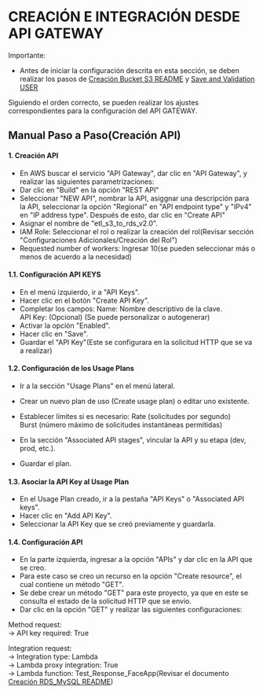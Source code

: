# CREACIÓN E INTEGRACIÓN DESDE API GATEWAY

Importante: 
- Antes de iniciar la configuración descrita en esta sección, se deben realizar los pasos de [Creación Bucket S3 README](./Create_Bucket_S3.md) y [Save and Validation USER](./Lambda_SaveAndValidation_UserID.md)


Siguiendo el orden correcto, se pueden realizar los ajustes correspondientes para la configuración del API GATEWAY.

## Manual Paso a Paso(Creación API)

#### 1. Creación API

- En AWS buscar el servicio "API Gateway", dar clic en "API Gateway", y realizar las siguientes parametrizaciones:
- Dar clic en "Build" en la opción "REST API"
- Seleccionar "NEW API", nombrar la API, asiggnar una descripción para la API,  seleccionar la opción "Regional" en "API endpoint type" y "IPv4" en "IP address type". Después de esto, dar clic en "Create API"
- Asignar el nombre de "etl_s3_to_rds_v2.0".
- IAM Role: Seleccionar el rol o realizar la creación del rol(Revisar sección "Configuraciones Adicionales/Creación del Rol")
- Requested number of workers: Ingresar 10(se pueden seleccionar más o menos de acuerdo a la necesidad)

#### 1.1. Configuración API KEYS

- En el menú izquierdo, ir a "API Keys".
- Hacer clic en el botón "Create API Key".
- Completar los campos:
Name: Nombre descriptivo de la clave.  
API Key: (Opcional) (Se puede personalizar o autogenerar)
- Activar la opción "Enabled".
- Hacer clic en "Save".
- Guardar el "API Key"(Este se configurara en la solicitud HTTP que se va a realizar)


#### 1.2. Configuración de los Usage Plans


- Ir a la sección "Usage Plans" en el menú lateral.
- Crear un nuevo plan de uso (Create usage plan) o editar uno existente.
- Establecer límites si es necesario:
Rate (solicitudes por segundo)  
Burst (número máximo de solicitudes instantáneas permitidas)  

- En la sección "Associated API stages", vincular la API y su etapa (dev, prod, etc.).
- Guardar el plan.

#### 1.3. Asociar la API Key al Usage Plan

- En el Usage Plan creado, ir a la pestaña "API Keys" o "Associated API keys".
- Hacer clic en "Add API Key".
- Seleccionar la API Key que se creó previamente y guardarla.

#### 1.4. Configuración API

- En la parte izquierda, ingresar a la opción "APIs" y dar clic en la API que se creo.
- Para este caso se creo un recurso en la opción "Create resource", el cual contiene un método "GET".
- Se debe crear un método "GET" para este proyecto, ya que en este se consulta el estado de la solicitud HTTP que se envio.
- Dar clic en la opción "GET" y realizar las siguientes configuraciones:

Method request:  
→ API key required: True  

Integration request:  
→ Integration type: Lambda  
→ Lambda proxy integration: True  
→ Lambda function: Test_Response_FaceApp(Revisar el documento [Creación RDS_MySQL README](./RDS_MySQL.md))


## 

